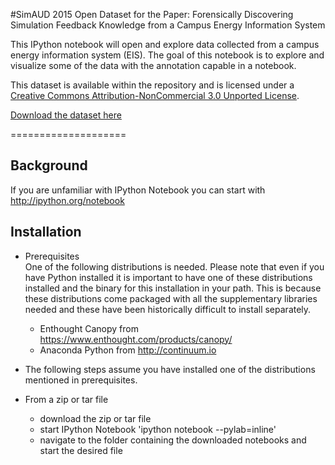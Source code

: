 #SimAUD 2015 Open Dataset for the Paper: Forensically Discovering Simulation Feedback Knowledge from a Campus Energy Information System

This IPython notebook will open and explore data collected from a campus energy information system (EIS). The goal of this notebook is to explore and visualize some of the data with the annotation capable in a notebook.

This dataset is available within the repository and is licensed under a [Creative Commons Attribution-NonCommercial 3.0 Unported License](http://creativecommons.org/licenses/by-nc/3.0/). 

[Download the dataset here](https://www.dropbox.com/s/ly0wohxezq67pw7/SimAUD_OpenDataset.zip?dl=0)

====================

Background  
----------

If you are unfamiliar with IPython Notebook you can start with http://ipython.org/notebook


Installation  
------------

* Prerequisites  
One of the following distributions is needed. Please note that even if you have Python installed it is important to have one of these distributions installed and the binary for this installation in your path. This is because these distributions come packaged with all the supplementary libraries needed and these have been historically difficult to install separately.

  * Enthought Canopy from https://www.enthought.com/products/canopy/
  * Anaconda Python from http://continuum.io


* The following steps assume you have installed one of the distributions mentioned in prerequisites.

* From a zip or tar file
    * download the zip or tar file 
    * start IPython Notebook 'ipython notebook --pylab=inline'
    * navigate to the folder containing the downloaded notebooks and start the desired file
 
